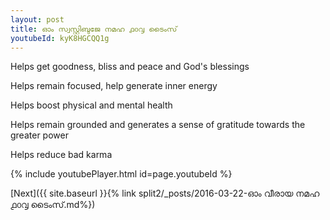 ```yaml
---
layout: post
title: ഓം സ്വസ്റ്റിബുജേ നമഹ ൧൦൮ ടൈംസ്
youtubeId: kyK8HGCQQ1g
---
```

 
 
Helps get goodness, bliss and peace and God's blessings
 
Helps remain focused, help generate inner energy 
 
Helps boost physical and mental health 
 
Helps remain grounded and generates a sense of gratitude towards the greater power 
 
Helps reduce bad karma
 
 
 
 


{% include youtubePlayer.html id=page.youtubeId %}
 
[Next]({{ site.baseurl }}{% link  split2/_posts/2016-03-22-ഓം വീരായ നമഹ ൧൦൮ ടൈംസ്.md%})
 

